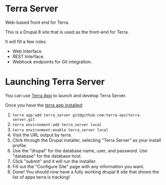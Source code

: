 Terra Server
============

Web-based front end for Terra.

This is a Drupal 8 site that is used as the front-end for Terra.

It will fill a few roles:

- Web Interface.
- REST Interface.
- Webhook endpoints for Git integration.

Launching Terra Server
======================

You can use [Terra App](http://github.com/terra-ops/terra-app) to launch and develop Terra Server.

Once you have the [terra app installed](https://github.com/terra-ops/terra-app/blob/master/docs/install.md):

1. `terra app:add terra_server git@github.com:terra-ops/terra-server.git`
2. `terra environment:add terra_server local`
3. `terra environment:enable terra_server local`
4. Visit the URL output by terra.
5. Click through the Drupal installer, selecting "Terra Server" as your install profile.
6. Use the "drupal" for the database name, user, and password.  Use "database" for the database host.
7. Click "submit" and it will run the installer.
8. Fill out the "Configure Site" page with any information you want.
8. Done! You should now have a fully working drupal 8 site that shows the list of apps terra is tracking!
